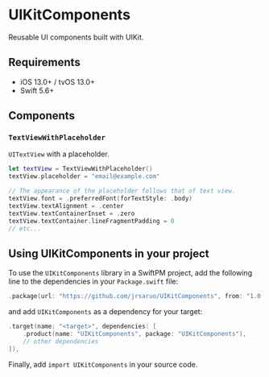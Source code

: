 # UIKitComponents

Reusable UI components built with UIKit.

## Requirements

- iOS 13.0+ / tvOS 13.0+
- Swift 5.6+

## Components

### `TextViewWithPlaceholder`

`UITextView` with a placeholder.

```swift
let textView = TextViewWithPlaceholder()
textView.placeholder = "email@example.com"

// The appearance of the placeholder follows that of text view.
textView.font = .preferredFont(forTextStyle: .body)
textView.textAlignment = .center
textView.textContainerInset = .zero
textView.textContainer.lineFragmentPadding = 0
// etc...
```

## Using UIKitComponents in your project

To use the `UIKitComponents` library in a SwiftPM project, add the following line to the dependencies in your `Package.swift` file:

```swift
.package(url: "https://github.com/jrsaruo/UIKitComponents", from: "1.0.4"),
```

and add `UIKitComponents` as a dependency for your target:

```swift
.target(name: "<target>", dependencies: [
    .product(name: "UIKitComponents", package: "UIKitComponents"),
    // other dependencies
]),
```

Finally, add `import UIKitComponents` in your source code.

